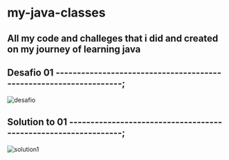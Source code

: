 # my-java-classes

## All my code and challeges that i did and created on my journey of learning java
## 
## 
##
##
## Desafio 01 ------------------------------------------------------------------;

![desafio](https://github.com/gugucazhiz/my-java-classes/assets/107414595/1f1b4671-e956-4ce3-a5f5-f5ea273a1b68)

## Solution to 01 ---------------------------------------------------------------;

![solution1](https://github.com/gugucazhiz/my-java-classes/assets/107414595/d8ec63d6-2188-4a7f-9023-5d2238c74a8e)

